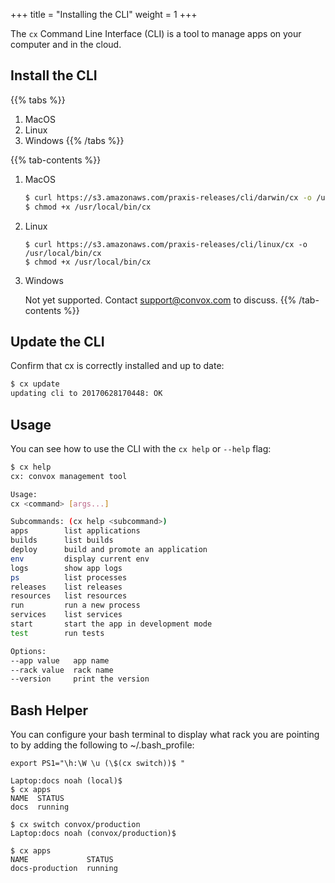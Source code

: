 +++
title = "Installing the CLI"
weight = 1
+++

The `cx` Command Line Interface (CLI) is a tool to manage apps on your computer and in the cloud.

## Install the CLI

{{% tabs %}}
1. MacOS
2. Linux
3. Windows
{{% /tabs %}}

{{% tab-contents %}}
1. MacOS

    ```bash
    $ curl https://s3.amazonaws.com/praxis-releases/cli/darwin/cx -o /usr/local/bin/cx
    $ chmod +x /usr/local/bin/cx
    ```

2. Linux

    ```
    $ curl https://s3.amazonaws.com/praxis-releases/cli/linux/cx -o /usr/local/bin/cx
    $ chmod +x /usr/local/bin/cx
    ```

3. Windows

    Not yet supported. Contact support@convox.com to discuss.
{{% /tab-contents %}}

## Update the CLI

Confirm that cx is correctly installed and up to date:

```bash
$ cx update
updating cli to 20170628170448: OK
```

## Usage

You can see how to use the CLI with the `cx help` or `--help` flag:

```bash
$ cx help
cx: convox management tool

Usage:
cx <command> [args...]

Subcommands: (cx help <subcommand>)
apps        list applications
builds      list builds
deploy      build and promote an application
env         display current env
logs        show app logs
ps          list processes
releases    list releases
resources   list resources
run         run a new process
services    list services
start       start the app in development mode
test        run tests

Options:
--app value   app name
--rack value  rack name
--version     print the version
```

## Bash Helper

You can configure your bash terminal to display what rack you are pointing to by adding the following to ~/.bash_profile:

```
export PS1="\h:\W \u (\$(cx switch))$ "
```

```console
Laptop:docs noah (local)$ 
$ cx apps
NAME  STATUS
docs  running

$ cx switch convox/production
Laptop:docs noah (convox/production)$ 

$ cx apps
NAME             STATUS
docs-production  running
```